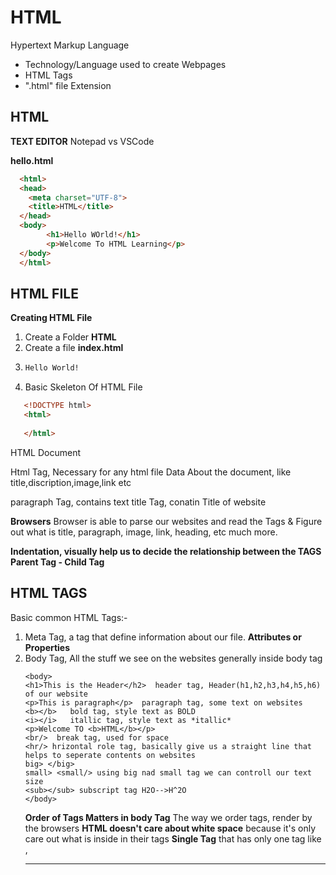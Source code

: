 # HTML
Hypertext Markup Language
* Technology/Language used to create Webpages
* HTML Tags
* ".html" file Extension

 ## HTML
 __TEXT EDITOR__
Notepad vs VSCode

**hello.html**
```html
  <html>
  <head>
    <meta charset="UTF-8">
    <title>HTML</title>
  </head>
  <body>
        <h1>Hello WOrld!</h1>
        <p>Welcome To HTML Learning</p>
  </body>
  </html>
```

## HTML FILE

__Creating HTML File__
1. Create  a Folder __HTML__
2. Create a file __index.html__
3. ```html
   Hello World!
   ```
4. Basic Skeleton Of HTML File
  ```html
     <!DOCTYPE html>
     <html>
       
     </html>
   ```
HTML Document
<html></html>   Html Tag, Necessary for any html file
<head></head>    Data About the document, like title,discription,image,link etc
<body></body>
<p></p>           paragraph Tag, contains text
<title></title>   title Tag, conatin Title of website

__Browsers__
Browser is able to parse our websites and read the Tags & Figure out what is title, paragraph, image, link, heading, etc much more.

__Indentation, visually help us to decide the relationship between the TAGS__
__Parent Tag - Child Tag__

## HTML TAGS
Basic common HTML Tags:-
1. Meta Tag, a tag that define information  about our file.
   <meta charset="UTF-8">
   <meta name="description" content="This website do something for you">
   __Attributes or Properties__
2. Body Tag, All the stuff we see on the websites generally inside body tag
   ```
   <body>
   <h1>This is the Header</h2>  header tag, Header(h1,h2,h3,h4,h5,h6) of our website
   <p>This is paragraph</p>  paragraph tag, some text on websites
   <b></b>   bold tag, style text as BOLD
   <i></i>   itallic tag, style text as *itallic*
   <p>Welcome TO <b>HTML</b></p>
   <br/>  break tag, used for space
   <hr/> hrizontal role tag, basically give us a straight line that helps to seperate contents on websites
   big> </big>
   small> <small/> using big nad small tag we can controll our text size
   <sub></sub> subscript tag H2O-->H^2O
   </body>
   ```
   **Order of Tags Matters in body Tag** The way we order tags, render by the browsers
   **HTML doesn't care about white space** because it's only care out what is inside in their tags
   **Single Tag** that has only one tag like <br/>, <hr/>
   
